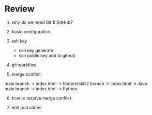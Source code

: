 # Review

1. why do we need Git & GitHub?
2. basic configuration
3. ssh key

   - ssh key generate
   - ssh public key add to github

4. git workflow

5. merge conflict

main branch -> index.html -> 
feature/skill2 branch -> index.html -> Java
main branch -> index.html -> Python

6. how to resolve merge conflict

7. edit psd addes